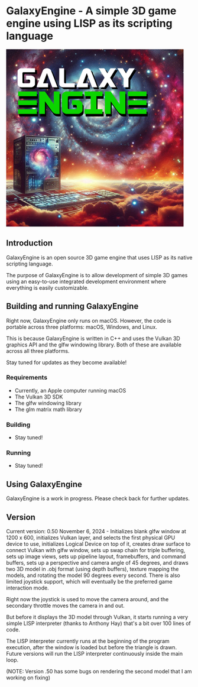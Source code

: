 # GalaxyEngine - A simple 3D game engine using LISP as its scripting language

![image](galaxy-engine-logo.jpg)

## Introduction

GalaxyEngine is an open source 3D game engine that uses LISP as its native scripting language.

The purpose of GalaxyEngine is to allow development of simple 3D games using an easy-to-use integrated development environment where everything is easily customizable.

## Building and running GalaxyEngine

Right now, GalaxyEngine only runs on macOS. However, the code is portable across three platforms: macOS, Windows, and Linux.

This is because GalaxyEngine is written in C++ and uses the Vulkan 3D graphics API and the glfw windowing library. Both of these are available across all three platforms.

Stay tuned for updates as they become available!

### Requirements

* Currently, an Apple computer running macOS
* The Vulkan 3D SDK
* The glfw windowing library
* The glm matrix math library

### Building

* Stay tuned!

### Running

* Stay tuned!

## Using GalaxyEngine

GalaxyEngine is a work in progress. Please check back for further updates.

## Version

Current version: 0.50 November 6, 2024 - Initializes blank glfw window at 1200 x 600, initializes Vulkan layer, and selects the first physical GPU device to use, initializes Logical Device on top of it, creates draw surface to connect Vulkan with glfw window, sets up swap chain for triple buffering, sets up image views, sets up pipeline layout, framebuffers, and command buffers, sets up a perspective and camera angle of 45 degrees, and draws two 3D model in .obj format (using depth buffers), texture mapping the models, and rotating the model 90 degrees every second. There is also limited joystick support, which will eventually be the preferred game interaction mode. 

Right now the joystick is used to move the camera around, and the secondary throttle moves the camera in and out.

But before it displays the 3D model through Vulkan, it starts running a very simple LISP interpreter (thanks to Anthony Hay) that's a bit over 100 lines of code. 

The LISP interpreter currently runs at the beginning of the program execution, after the window is loaded but before the triangle is drawn. Future versions will run the LISP interpreter continuously inside the main loop.

(NOTE: Version .50 has some bugs on rendering the second model that I am working on fixing)
